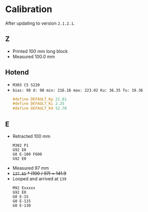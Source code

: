 # Calibration

After updating to version `2.1.2.1`.

## Z

- Printed 100 mm long block
- Measured 100.0 mm

## Hotend

- `M303 C5 S220`
- `bias: 98 d: 98 min: 216.16 max: 223.02 Ku: 36.35 Tu: 19.36`
  ```c
  #define DEFAULT_Kp 21.81
  #define DEFAULT_Ki 2.25
  #define DEFAULT_Kd 52.78
  ```

## E

- Retracted 100 mm
  ```
  M302 P1
  G92 E0
  G0 E-100 F600
  G92 E0
  ```
- Measured 97 mm
- ~~`137.65` * (100 / 97) = 141.9~~
- Looped and arrived at `139`
  ```
  M92 Exxxxx
  G92 E0
  G0 E-15
  G0 E-115
  G0 E-130
  ```

